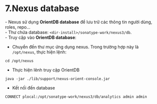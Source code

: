 # 7.Nexus database

\- Nexus sử dụng **OrientDB database** để lưu trữ các thông tin người dùng, roles, repo...  
\- Thư chứa database: `<dir-install>/sonatype-work/nexus3/db`.  
\- Truy cập vào **OrientDB database**:  
- Chuyển đến thư mục ứng dụng nexus. Trong trường hợp này là `/opt/nexus`, thực hiện lệnh:  
```
cd /opt/nexus
```

- Thực hiện lênh truy cập OrientDB  
```
java -jar ./lib/support/nexus-orient-console.jar
```

- Kết nối đến database  
```
CONNECT plocal:/opt/sonatype-work/nexus3/db/analytics admin admin
```

